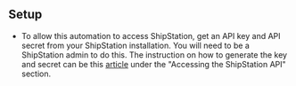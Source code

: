 ## Setup

- To allow this automation to access ShipStation, get an API key and API secret from your ShipStation installation. You will need to be a ShipStation admin to do this. The instruction on how to generate the key and secret can be this [article](https://help.shipstation.com/hc/en-us/articles/360025856212-ShipStation-API) under the "Accessing the ShipStation API" section.
